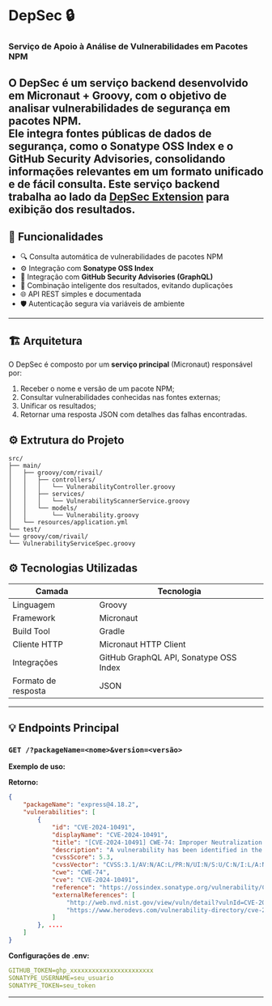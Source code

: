 # DepSec 🔒
### Serviço de Apoio à Análise de Vulnerabilidades em Pacotes NPM ###

O **DepSec** é um serviço backend desenvolvido em **Micronaut + Groovy**, com o objetivo de **analisar vulnerabilidades de segurança em pacotes NPM**.  
Ele integra fontes públicas de dados de segurança, como o **Sonatype OSS Index** e o **GitHub Security Advisories**, consolidando informações relevantes em um formato unificado e de fácil consulta.
Este serviço backend trabalha ao lado da [DepSec Extension](https://github.com/rivailaraujo/DepSec-extension)
para exibição dos resultados.
---

## 🚀 Funcionalidades

- 🔍 Consulta automática de vulnerabilidades de pacotes NPM
- ⚙️ Integração com **Sonatype OSS Index**
- 🧩 Integração com **GitHub Security Advisories (GraphQL)**
- 🧠 Combinação inteligente dos resultados, evitando duplicações
- 🌐 API REST simples e documentada
- 🛡️ Autenticação segura via variáveis de ambiente

---

## 🏗️ Arquitetura

O DepSec é composto por um **serviço principal** (Micronaut) responsável por:
1. Receber o nome e versão de um pacote NPM;
2. Consultar vulnerabilidades conhecidas nas fontes externas;
3. Unificar os resultados;
4. Retornar uma resposta JSON com detalhes das falhas encontradas.

## ⚙️ Extrutura do Projeto
```
src/
├── main/
│   ├── groovy/com/rivail/
│   │   ├── controllers/
│   │   │   └── VulnerabilityController.groovy
│   │   ├── services/
│   │   │   └── VulnerabilityScannerService.groovy
│   │   └── models/
│   │       └── Vulnerability.groovy
│   └── resources/application.yml
└── test/
└── groovy/com/rivail/
└── VulnerabilityServiceSpec.groovy
```

## ⚙️ Tecnologias Utilizadas

| Camada | Tecnologia |
|--------|-------------|
| Linguagem | Groovy |
| Framework | Micronaut |
| Build Tool | Gradle |
| Cliente HTTP | Micronaut HTTP Client |
| Integrações | GitHub GraphQL API, Sonatype OSS Index |
| Formato de resposta | JSON |

---

## 💡 Endpoints Principal

### `GET /?packageName=<nome>&version=<versão>`

**Exemplo de uso:**

**Retorno:**
```json
{
    "packageName": "express@4.18.2",
    "vulnerabilities": [
        {
            "id": "CVE-2024-10491",
            "displayName": "CVE-2024-10491",
            "title": "[CVE-2024-10491] CWE-74: Improper Neutralization of Special Elements in Output Used by a Downstream Component ('Injection')",
            "description": "A vulnerability has been identified in the Express response.links function, allowing for arbitrary resource injection in the Link header when unsanitized data is used.\n\nThe issue arises from improper sanitization in `Link` header values, which can allow a combination of characters like `,`, `;`, and `<>` to preload malicious resources.\n\nThis vulnerability is especially relevant for dynamic parameters.\n\nSonatype's research suggests that this CVE's details differ from those defined at NVD. See https://ossindex.sonatype.org/vulnerability/CVE-2024-10491 for details",
            "cvssScore": 5.3,
            "cvssVector": "CVSS:3.1/AV:N/AC:L/PR:N/UI:N/S:U/C:N/I:L/A:N",
            "cwe": "CWE-74",
            "cve": "CVE-2024-10491",
            "reference": "https://ossindex.sonatype.org/vulnerability/CVE-2024-10491?component-type=npm&component-name=express",
            "externalReferences": [
                "http://web.nvd.nist.gov/view/vuln/detail?vulnId=CVE-2024-10491",
                "https://www.herodevs.com/vulnerability-directory/cve-2024-10491"
            ]
        }, ....
    ]
}
```

**Configurações de .env:**

```yml
GITHUB_TOKEN=ghp_xxxxxxxxxxxxxxxxxxxxxxx
SONATYPE_USERNAME=seu_usuario
SONATYPE_TOKEN=seu_token
```

---